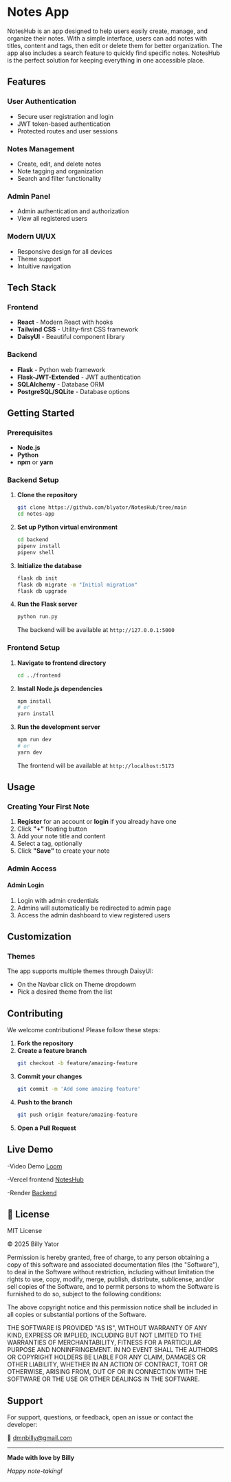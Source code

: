 # Notes App

NotesHub is an app designed to help users easily create, manage, and organize their notes. With a simple interface, users can add notes with titles, content and tags, then edit or delete them for better organization. The app also includes a search feature to quickly find specific notes. NotesHub is the perfect solution for keeping everything in one accessible place.

## Features

### User Authentication

- Secure user registration and login
- JWT token-based authentication
- Protected routes and user sessions

### Notes Management

- Create, edit, and delete notes
- Note tagging and organization
- Search and filter functionality

### Admin Panel

- Admin authentication and authorization
- View all registered users

### Modern UI/UX

- Responsive design for all devices
- Theme support
- Intuitive navigation

## Tech Stack

### Frontend

- **React** - Modern React with hooks
- **Tailwind CSS** - Utility-first CSS framework
- **DaisyUI** - Beautiful component library

### Backend

- **Flask** - Python web framework
- **Flask-JWT-Extended** - JWT authentication
- **SQLAlchemy** - Database ORM
- **PostgreSQL/SQLite** - Database options

## Getting Started

### Prerequisites

- **Node.js**
- **Python**
- **npm** or **yarn**

### Backend Setup

1. **Clone the repository**

   ```bash
   git clone https://github.com/blyator/NotesHub/tree/main
   cd notes-app
   ```

2. **Set up Python virtual environment**

   ```bash
   cd backend
   pipenv install
   pipenv shell

   ```

3. **Initialize the database**

   ```bash
   flask db init
   flask db migrate -m "Initial migration"
   flask db upgrade
   ```

4. **Run the Flask server**
   ```bash
   python run.py
   ```
   The backend will be available at `http://127.0.0.1:5000`

### Frontend Setup

1. **Navigate to frontend directory**

   ```bash
   cd ../frontend
   ```

2. **Install Node.js dependencies**

   ```bash
   npm install
   # or
   yarn install
   ```

3. **Run the development server**
   ```bash
   npm run dev
   # or
   yarn dev
   ```
   The frontend will be available at `http://localhost:5173`

## Usage

### Creating Your First Note

1. **Register** for an account or **login** if you already have one
2. Click **"+"** floating button
3. Add your note title and content
4. Select a tag, optionally
5. Click **"Save"** to create your note

### Admin Access

#### Admin Login

1. Login with admin credentials
2. Admins will automatically be redirected to admin page
3. Access the admin dashboard to view registered users

## Customization

### Themes

The app supports multiple themes through DaisyUI:

- On the Navbar click on Theme dropdowm
- Pick a desired theme from the list

## Contributing

We welcome contributions! Please follow these steps:

1. **Fork the repository**
2. **Create a feature branch**
   ```bash
   git checkout -b feature/amazing-feature
   ```
3. **Commit your changes**
   ```bash
   git commit -m 'Add some amazing feature'
   ```
4. **Push to the branch**
   ```bash
   git push origin feature/amazing-feature
   ```
5. **Open a Pull Request**

## Live Demo

-Video Demo [Loom](https://www.loom.com/share/342a3fc565b648048bbdf5e6c42c8eb2?sid=a99e5b2b-2299-49e2-910e-259196d4b2aa)

-Vercel frontend [NotesHub](https://notes-hub-psi.vercel.app/login)

-Render [Backend](https://noteshub-pzs1.onrender.com)

## 📄 License

MIT License

© 2025 Billy Yator

Permission is hereby granted, free of charge, to any person obtaining a copy of this software and associated documentation files (the "Software"), to deal in the Software without restriction, including without limitation the rights to use, copy, modify, merge, publish, distribute, sublicense, and/or sell copies of the Software, and to permit persons to whom the Software is furnished to do so, subject to the following conditions:

The above copyright notice and this permission notice shall be included in all copies or substantial portions of the Software.

THE SOFTWARE IS PROVIDED "AS IS", WITHOUT WARRANTY OF ANY KIND, EXPRESS OR IMPLIED, INCLUDING BUT NOT LIMITED TO THE WARRANTIES OF MERCHANTABILITY, FITNESS FOR A PARTICULAR PURPOSE AND NONINFRINGEMENT. IN NO EVENT SHALL THE AUTHORS OR COPYRIGHT HOLDERS BE LIABLE FOR ANY CLAIM, DAMAGES OR OTHER LIABILITY, WHETHER IN AN ACTION OF CONTRACT, TORT OR OTHERWISE, ARISING FROM, OUT OF OR IN CONNECTION WITH THE SOFTWARE OR THE USE OR OTHER DEALINGS IN THE SOFTWARE.

## Support

For support, questions, or feedback, open an issue or contact the developer:

📧 dmnbilly@gmail.com

---

**Made with love by Billy**

_Happy note-taking!_
